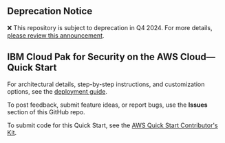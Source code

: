 ## Deprecation Notice

:x: This repository is subject to deprecation in Q4 2024. For more details, [please review this announcement](https://github.com/aws-ia/.announcements/issues/1). 

## IBM Cloud Pak for Security on the AWS Cloud—Quick Start

For architectural details, step-by-step instructions, and customization options, see the [deployment guide](https://aws-quickstart.github.io/quickstart-ibm-cloud-pak-for-security).

To post feedback, submit feature ideas, or report bugs, use the **Issues** section of this GitHub repo. 

To submit code for this Quick Start, see the [AWS Quick Start Contributor's Kit](https://aws-quickstart.github.io/).
